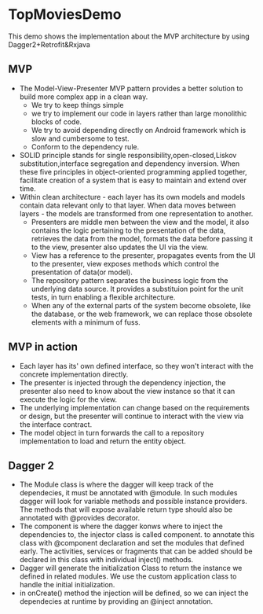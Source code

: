# TopMoviesDemo
This demo shows the implementation about the MVP architecture by using Dagger2+Retrofit&amp;Rxjava

## MVP

- The Model-View-Presenter MVP pattern provides a better solution to build more complex app in a clean way. 
	- 	We try to keep things simple
	- 	we try to implement our code in layers rather than large monolithic blocks of code. 
	- 	We try to avoid depending directly on Android framework which is slow and cumbersome to test. 
	- 	Conform to the dependency rule.
- SOLID principle stands for single responsibility,open-closed,Liskov substitution,interface segregation and dependency inversion. When these five principles in object-oriented programming applied together, facilitate creation of a system that is easy to maintain and extend over time.
- Within clean architecture - each layer has its own models and models contain data relevant only to that layer. When data moves between layers - the models are transformed from one representation to another.
	- Presenters are middle men between the view and the model, it also contains the logic pertaining to the presentation of the data, retrieves the data from the model, formats the data before passing it to the view, presenter also updates the UI via the view.
	- View has a reference to the presenter, propagates events from the UI to the presenter, view exposes methods which control the presentation of data(or model).
	- The repository pattern separates the business logic from the underlying data source. It provides a substituion point for the unit tests, in turn enabling a flexible architecture.
	- When any of the external parts of the system become obsolete, like the database, or the web framework, we can replace those obsolete elements with a minimum of fuss.

## MVP in action
- Each layer has its' own defined interface, so they won't interact with the concrete implementation directly. 
- The presenter is injected through the dependency injection, the presenter also need to know about the view instance so that it can execute the logic for the view.
- The underlying implementation can change based on the requirements or design, but the presenter will continue to interact with the view via the interface contract.
- The model object in turn forwards the call to a repository implementation to load and return the entity object.

## Dagger 2
- The Module class is where the dagger will keep track of the dependecies, it must be annotated with @module. In such modules dagger will look for variable methods and possible instance providers. The methods that will expose available return type should also be annotated with @provides decorator.
- The component is where the dagger konws where to inject the dependencies to, the injector class is called component. to annotate this class with @component declaration and set the modules that defined early. The activities, services or fragments that can be added should be declared in this class with individual inject() methods.
- Dagger will generate the initialization Class to return the instance we defined in related modules. We use the custom application class to handle the initial initialization.
- in onCreate() method the injection will be defined, so we can inject the dependecies at runtime by providing an @inject annotation.
